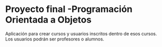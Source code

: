 # Proyecto final -Programación Orientada a Objetos

Aplicación para crear cursos y usuarios inscritos dentro de esos cursos.
Los usuarios podrán ser profesores o alumnos.